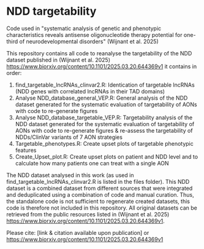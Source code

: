 # NDD targetability
Code used in "systematic analysis of genetic and phenotypic characteristics reveals antisense oligonucleotide therapy potential for one-third of neurodevelopmental disorders" (Wijnant et al. 2025)

This repository contains all code to reanalyse the targetability of the NDD dataset published in (Wijnant et al. 2025) https://www.biorxiv.org/content/10.1101/2025.03.20.644369v1
it contains in order:
1. find_targetable_lncRNAs_clinvar2.R: Identication of targetable lncRNAs (NDD genes with correlated lncRNAs in their TAD domains)
2. Analyse NDD_database_general_VEP.R: General analysis of the NDD dataset generated for the systematic evaluation of targetability of AONs with code to re-generate figures
3. Analyse NDD_database_targetable_VEP.R: Targetability analysis of the NDD dataset generated for the systematic evaluation of targetability of AONs with code to re-generate figures & re-assess the targetability of NDDs/ClinVar variants of 7 AON strategies
4. Targetable_phenotypes.R: Create upset plots of targetable phenotypic features
5. Create_Upset_plot.R: Create upset plots on patient and NDD level and to calculate how many patients one can treat with a single AON

The NDD dataset analysed in this work (as used in find_targetable_lncRNAs_clinvar2.R is listed in the files folder). This NDD dataset is a combined dataset from different sources that were integrated and deduplicated using a combination of code and manual curation. Thus, the standalone code is not sufficient to regenerate created datasets, this code is therefore not included in this repository. All original datasets can be retrieved from the public resources listed in (Wijnant et al. 2025) https://www.biorxiv.org/content/10.1101/2025.03.20.644369v1. 

Please cite: [link & citation available upon publication] or https://www.biorxiv.org/content/10.1101/2025.03.20.644369v1
